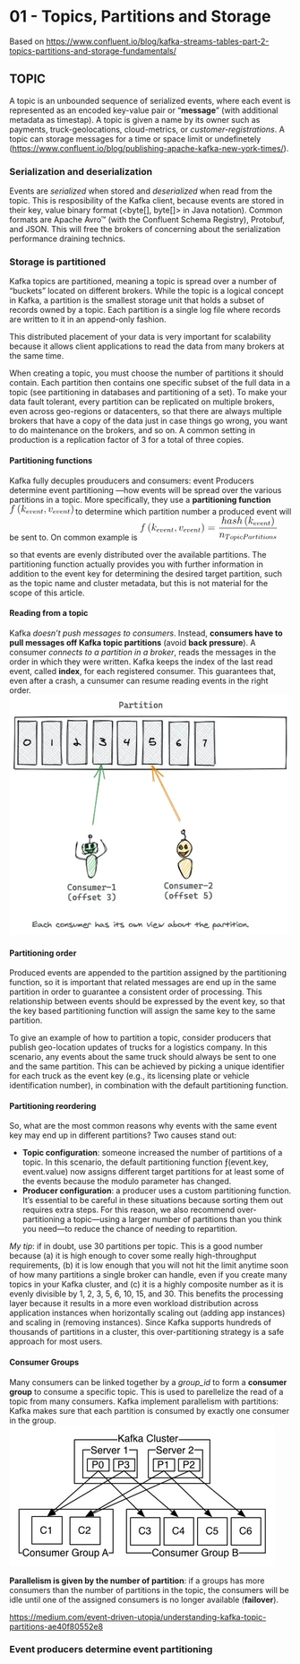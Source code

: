 # 01 - Topics, Partitions and Storage

Based on https://www.confluent.io/blog/kafka-streams-tables-part-2-topics-partitions-and-storage-fundamentals/

## TOPIC

A topic is an unbounded sequence of serialized events, where each event is represented as an encoded key-value pair or “**message**” (with additional metadata as timestap).
A topic is given a name by its owner such as payments, truck-geolocations, cloud-metrics, or _customer-registrations_.
A topic can storage messages for a time or space limit or undefinetely (https://www.confluent.io/blog/publishing-apache-kafka-new-york-times/).

### Serialization and deserialization

Events are _serialized_ when stored and _deserialized_ when read from the topic. This is resposibility of the 
Kafka client, because events are stored in their key, value binary format (<byte[], byte[]> in Java notation).
Common formats are Apache Avro™ (with the Confluent Schema Registry), Protobuf, and JSON. 
This will free the brokers of concerning about the serialization performance draining technics.

### Storage is partitioned
Kafka topics are partitioned, meaning a topic is spread over a number of “buckets” located on different brokers.
While the topic is a logical concept in Kafka, a partition is the smallest storage unit that holds a subset of records owned by a topic. Each partition is a single log file where records are written to it in an append-only fashion.

This distributed placement of your data is very important for scalability because it allows client applications to read the data from many brokers at the same time.

When creating a topic, you must choose the number of partitions it should contain. Each partition then contains one specific subset of the full data in a topic (see partitioning in databases and partitioning of a set). 
To make your data fault tolerant, every partition can be replicated on multiple brokers, even across geo-regions or datacenters, so that there are always multiple brokers that have a copy of the data just in case things go wrong, you want to do maintenance on the brokers, and so on. 
A common setting in production is a replication factor of 3 for a total of three copies.

#### Partitioning functions

Kafka fully decuples prouducers and consumers: event Producers determine event partitioning —how events will be spread over the various partitions in a topic. 
More specifically, they use a **partitioning function** ![img.png](img/partition_function01.png) to determine which partition number a produced event will be sent to.
On common example is
![img.png](img/partition_function02.png)

so that events are evenly distributed over the available partitions.
The partitioning function actually provides you with further information in addition to the event key for determining the desired target partition, such as the topic name and cluster metadata, but this is not material for the scope of this article.

#### Reading from a topic

Kafka _doesn’t push messages to consumers_. Instead, **consumers have to pull messages off Kafka topic partitions** (avoid **back pressure**). 
A consumer _connects to a partition in a broker_, reads the messages in the order in which they were written.
Kafka keeps the index of the last read event, called **index**, for each registered consumer. This guarantees that, even after a crash, a cunsumer can resume reading events in the right order.
![consumer_offsets.png](img%2Fconsumer_offsets.png)

#### Partitioning order

Produced events are appended to the partition assigned by the partitioning function, so it is important that related messages
are end up in the same partition in order to guarantee a consistent order of processing.
This relationship between events should be expressed by the event key, so that the key based partitioning function will
assign the same key to the same partition.

To give an example of how to partition a topic, consider producers that publish geo-location updates of trucks for a logistics company. 
In this scenario, any events about the same truck should always be sent to one and the same partition. 
This can be achieved by picking a unique identifier for each truck as the event key (e.g., its licensing plate or vehicle identification number), 
in combination with the default partitioning function.

#### Partitioning reordering

So, what are the most common reasons why events with the same event key may end up in different partitions? Two causes stand out:

* **Topic configuration**: someone increased the number of partitions of a topic. In this scenario, the default partitioning function ƒ(event.key, event.value) now assigns different target partitions for at least some of the events because the modulo parameter has changed.
* **Producer configuration**: a producer uses a custom partitioning function.
It’s essential to be careful in these situations because sorting them out requires extra steps. For this reason, we also recommend over-partitioning a topic—using a larger number of partitions than you think you need—to reduce the chance of needing to repartition.

_My tip_: if in doubt, use 30 partitions per topic. 
This is a good number because (a) it is high enough to cover some really high-throughput requirements, (b) it is low enough that you will not hit the limit anytime soon of how many partitions a single broker can handle, even if you create many topics in your Kafka cluster, and (c) it is a highly composite number as it is evenly divisible by 1, 2, 3, 5, 6, 10, 15, and 30. This benefits the processing layer because it results in a more even workload distribution across application instances when horizontally scaling out (adding app instances) and scaling in (removing instances). Since Kafka supports hundreds of thousands of partitions in a cluster, this over-partitioning strategy is a safe approach for most users.

#### Consumer Groups

Many consumers can be linked together by a _group_id_ to form a **consumer group** to consume a specific topic.
This is used to parellelize the read of a topic from many consumers. Kafka implement parallelism with partitions:
Kafka makes sure that each partition is consumed by exactly one consumer in the group. 
![consumer_group.png](img%2Fconsumer_group.png)

**Parallelism is given by the number of partition**: if a groups has more consumers than the number of partitions in the topic, the consumers will be idle until 
one of the assigned consumers is no longer available (**failover**).




https://medium.com/event-driven-utopia/understanding-kafka-topic-partitions-ae40f80552e8




### Event producers determine event partitioning


